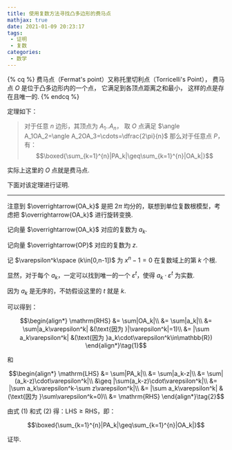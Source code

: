 ```yaml
---
title: 使用复数方法寻找凸多边形的费马点
mathjax: true
date: 2021-01-09 20:23:17
tags:
 - 证明
 - 复数
categories:
 - 数学
---
```


<!-- placeholder -->

{% cq %} 费马点（Fermat's point）又称托里切利点（Torricelli's Point），
费马点 $O$ 是位于凸多边形内的一个点，
它满足到各顶点距离之和最小，
这样的点是存在且唯一的. {% endcq %}

定理如下：

> 对于任意 $n$ 边形，其顶点为 $A_1..A_n$，
> 取 $O$ 点满足 $\angle A_1OA_2=\angle A_2OA_3=\cdots=\dfrac{2\pi}{n}$
> 那么对于任意点 $P$，有：
> $$\boxed{\sum_{k=1}^{n}|PA_k|\geq\sum_{k=1}^{n}|OA_k|}$$

实际上这里的 $O$ 点就是费马点.

下面对该定理进行证明.

<!-- more -->

---

注意到 $\overrightarrow{OA_k}$ 是把 $2\pi$ 均分的，联想到单位复数根模型，考虑把 $\overrightarrow{OA_k}$ 进行旋转变换.

记向量 $\overrightarrow{OA_k}$ 对应的复数为 $a_k$.

记向量 $\overrightarrow{OP}$ 对应的复数为 $z$.

记 $\varepsilon^k\space (k\in[0,n-1])$ 为 $x^n-1=0$ 在复数域上的第 $k$ 个根.

显然，对于每个 $a_k$，一定可以找到唯一的一个 $\varepsilon^t$，使得 $a_k\cdot\varepsilon^t$ 为实数.

因为 $a_k$ 是无序的，不妨假设这里的 $t$ 就是 $k$.

可以得到：

$$\begin{align*}
\mathrm{RHS} &= \sum|OA_k|\\
&= \sum|a_k|\\
&= \sum|a_k\varepsilon^k| &(\text{因为 }|\varepsilon^k|=1)\\
&= |\sum a_k\varepsilon^k| &(\text{因为 }a_k\cdot\varepsilon^k\in\mathbb{R})
\end{align*}\tag{1}$$

和

$$\begin{align*}
\mathrm{LHS} &= \sum|PA_k|\\
&= \sum|a_k-z|\\
&= \sum|(a_k-z)\cdot\varepsilon^k|\\
&\geq |\sum(a_k-z)\cdot\varepsilon^k|\\
&= |\sum a_k\varepsilon^k-\sum z\varepsilon^k|\\
&= |\sum a_k\varepsilon^k| &(\text{因为 }\sum\varepsilon^k=0)\\
&= \mathrm{RHS}
\end{align*}\tag{2}$$

由式 $(1)$ 和式 $(2)$ 得：$\mathrm{LHS}\geq\mathrm{RHS}$，即：

$$\boxed{\sum_{k=1}^{n}|PA_k|\geq\sum_{k=1}^{n}|OA_k|}$$

证毕.
